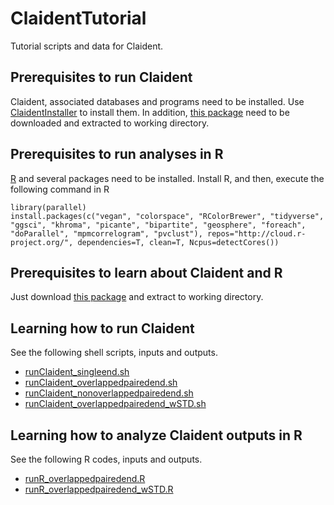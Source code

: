 # ClaidentTutorial

Tutorial scripts and data for Claident.

## Prerequisites to run Claident

Claident, associated databases and programs need to be installed.
Use [ClaidentInstaller](https://github.com/astanabe/ClaidentInstaller) to install them.
In addition, [this package](https://github.com/astanabe/ClaidentTutorial/archive/main.zip) need to be downloaded and extracted to working directory.

## Prerequisites to run analyses in R

[R](https://cran.r-project.org/) and several packages need to be installed.
Install R, and then, execute the following command in R

```
library(parallel)
install.packages(c("vegan", "colorspace", "RColorBrewer", "tidyverse", "ggsci", "khroma", "picante", "bipartite", "geosphere", "foreach", "doParallel", "mpmcorrelogram", "pvclust"), repos="http://cloud.r-project.org/", dependencies=T, clean=T, Ncpus=detectCores())
```

## Prerequisites to learn about Claident and R

Just download [this package](https://github.com/astanabe/ClaidentTutorial/archive/main.zip) and extract to working directory.

## Learning how to run Claident

See the following shell scripts, inputs and outputs.

- [runClaident_singleend.sh](runClaident_singleend.sh)
- [runClaident_overlappedpairedend.sh](runClaident_overlappedpairedend.sh)
- [runClaident_nonoverlappedpairedend.sh](runClaident_nonoverlappedpairedend.sh)
- [runClaident_overlappedpairedend_wSTD.sh](runClaident_overlappedpairedend_wSTD.sh)

## Learning how to analyze Claident outputs in R

See the following R codes, inputs and outputs.

- [runR_overlappedpairedend.R](runR_overlappedpairedend.R)
- [runR_overlappedpairedend_wSTD.R](runR_overlappedpairedend_wSTD.R)
